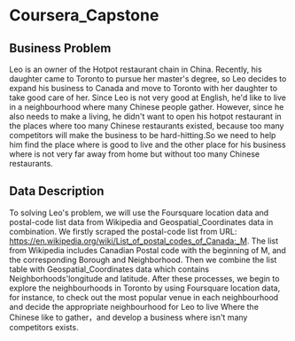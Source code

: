 # Coursera_Capstone

## Business Problem
Leo is an owner of the Hotpot restaurant chain in China. Recently, his daughter came to Toronto to pursue her master's degree, so Leo decides to expand his business to Canada and move to Toronto with her daughter to take good care of her. Since Leo is not very good at English, he'd like to live in a neighbourhood where many Chinese people gather. However, since he also needs to make a living, he didn't want to open his hotpot restaurant in the places where too many Chinese restaurants existed, because too many competitors will make the business to be hard-hitting.So we need to help him find the place where is good to live and the other place for his business where is not very far away from home but without too many Chinese restaurants.

## Data Description
To solving Leo's problem, we will use the Foursquare location data and postal-code list data from Wikipedia and Geospatial_Coordinates data in combination. 
We firstly scraped the postal-code list from URL: https://en.wikipedia.org/wiki/List_of_postal_codes_of_Canada:_M. 
The list from Wikipedia includes Canadian Postal code with the beginning of M, and the corresponding Borough and Neighborhood. Then we combine the list table with Geospatial_Coordinates data which contains Neighborhoods'longitude and latitude. After these processes, we begin to explore the neighbourhoods in Toronto by using Foursquare location data, for instance, to check out the most popular venue in each neighbourhood and decide the appropriate neighbourhood for Leo to live Where the Chinese like to gather，and develop a business where isn't many competitors exists.
